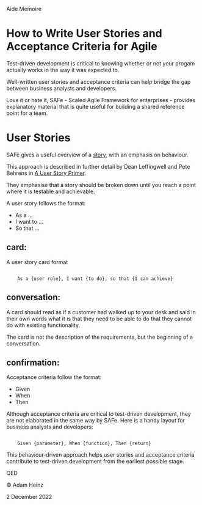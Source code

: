 Aide Memoire 

How to Write User Stories and Acceptance Criteria for Agile 
=========================================================== 

Test-driven development is critical to knowing whether or not your progam actually works in the way it was expected to. 

Well-written user stories and acceptance criteria can help bridge the gap between business analysts and developers. 

Love it or hate it, SAFe - Scaled Agile Framework for enterprises - provides explanatory material that is quite useful for building a shared reference point for a team. 


# User Stories 

SAFe gives a useful overview of a [story](https://www.scaledagileframework.com/story/), with an emphasis on behaviour. 

This approach is described in further detail by Dean Leffingwell and Pete Behrens in [A User Story Primer](https://www.scaledagileframework.com/wp-content/uploads/2021/07/User-Story-Primer.pdf). 

They emphasise that a story should be broken down until you reach a point where it is testable and achievable. 

A user story follows the format: 
* As a ... 
* I want to ... 
* So that ... 

## card: 
A user story card format  

``` 

    As a {user role}, I want {to do}, so that {I can achieve} 

```

## conversation: 

A card should read as if a customer had walked up to your desk and said in their own words what it is that they need to be able to do that they cannot do with existing functionality. 

The card is not the description of the requirements, but the beginning of a conversation. 

## confirmation: 

Acceptance criteria follow the format: 
* Given 
* When 
* Then 

Although acceptance criteria are critical to test-driven development, they are not elaborated in the same way by SAFe. Here is a handy layout for business analysts and developers:  

``` 

    Given {parameter}, When {function}, Then {return} 

``` 

This behaviour-driven approach helps user stories and acceptance criteria contribute to test-driven development from the earliest possible stage. 


QED 

© Adam Heinz 

2 December 2022 
